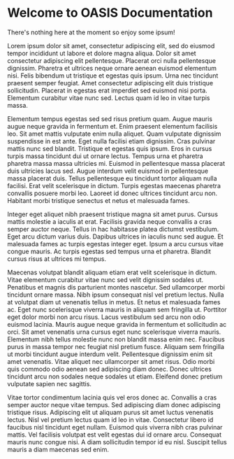 # Welcome to OASIS Documentation

There's nothing here at the moment so enjoy some ipsum!

Lorem ipsum dolor sit amet, consectetur adipiscing elit, sed do eiusmod tempor incididunt ut labore et dolore magna aliqua. Dolor sit amet consectetur adipiscing elit pellentesque. Placerat orci nulla pellentesque dignissim. Pharetra et ultrices neque ornare aenean euismod elementum nisi. Felis bibendum ut tristique et egestas quis ipsum. Urna nec tincidunt praesent semper feugiat. Amet consectetur adipiscing elit duis tristique sollicitudin. Placerat in egestas erat imperdiet sed euismod nisi porta. Elementum curabitur vitae nunc sed. Lectus quam id leo in vitae turpis massa.

Elementum tempus egestas sed sed risus pretium quam. Augue mauris augue neque gravida in fermentum et. Enim praesent elementum facilisis leo. Sit amet mattis vulputate enim nulla aliquet. Quam vulputate dignissim suspendisse in est ante. Eget nulla facilisi etiam dignissim. Cras pulvinar mattis nunc sed blandit. Tristique et egestas quis ipsum. Eros in cursus turpis massa tincidunt dui ut ornare lectus. Tempus urna et pharetra pharetra massa massa ultricies mi. Euismod in pellentesque massa placerat duis ultricies lacus sed. Augue interdum velit euismod in pellentesque massa placerat duis. Tellus pellentesque eu tincidunt tortor aliquam nulla facilisi. Erat velit scelerisque in dictum. Turpis egestas maecenas pharetra convallis posuere morbi leo. Laoreet id donec ultrices tincidunt arcu non. Habitant morbi tristique senectus et netus et malesuada fames.

Integer eget aliquet nibh praesent tristique magna sit amet purus. Cursus mattis molestie a iaculis at erat. Facilisis gravida neque convallis a cras semper auctor neque. Tellus in hac habitasse platea dictumst vestibulum. Eget arcu dictum varius duis. Dapibus ultrices in iaculis nunc sed augue. Et malesuada fames ac turpis egestas integer eget. Ipsum a arcu cursus vitae congue mauris. Ac turpis egestas sed tempus urna et pharetra. Blandit cursus risus at ultrices mi tempus.

Maecenas volutpat blandit aliquam etiam erat velit scelerisque in dictum. Vitae elementum curabitur vitae nunc sed velit dignissim sodales ut. Penatibus et magnis dis parturient montes nascetur. Sed ullamcorper morbi tincidunt ornare massa. Nibh ipsum consequat nisl vel pretium lectus. Nulla at volutpat diam ut venenatis tellus in metus. Et netus et malesuada fames ac. Eget nunc scelerisque viverra mauris in aliquam sem fringilla ut. Porttitor eget dolor morbi non arcu risus. Lacus vestibulum sed arcu non odio euismod lacinia. Mauris augue neque gravida in fermentum et sollicitudin ac orci. Sit amet venenatis urna cursus eget nunc scelerisque viverra mauris. Elementum nibh tellus molestie nunc non blandit massa enim nec. Faucibus purus in massa tempor nec feugiat nisl pretium fusce. Aliquam sem fringilla ut morbi tincidunt augue interdum velit. Pellentesque dignissim enim sit amet venenatis. Vitae aliquet nec ullamcorper sit amet risus. Odio morbi quis commodo odio aenean sed adipiscing diam donec. Donec ultrices tincidunt arcu non sodales neque sodales ut etiam. Eleifend donec pretium vulputate sapien nec sagittis.

Vitae tortor condimentum lacinia quis vel eros donec ac. Convallis a cras semper auctor neque vitae tempus. Sed adipiscing diam donec adipiscing tristique risus. Adipiscing elit ut aliquam purus sit amet luctus venenatis lectus. Nisl vel pretium lectus quam id leo in vitae. Consectetur libero id faucibus nisl tincidunt eget nullam. Euismod quis viverra nibh cras pulvinar mattis. Vel facilisis volutpat est velit egestas dui id ornare arcu. Consequat mauris nunc congue nisi. A diam sollicitudin tempor id eu nisl. Suscipit tellus mauris a diam maecenas sed enim.
